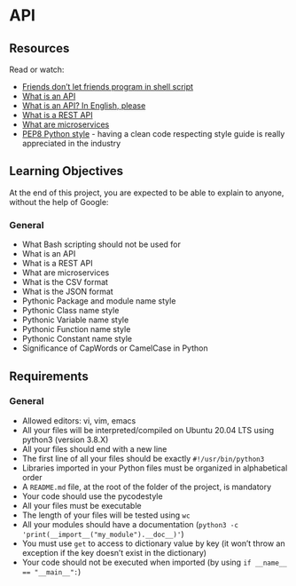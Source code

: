 # API

## Resources

Read or watch:

- [Friends don’t let friends program in shell script](link)
- [What is an API](link)
- [What is an API? In English, please](link)
- [What is a REST API](link)
- [What are microservices](link)
- [PEP8 Python style](link) - having a clean code respecting style guide is really appreciated in the industry

## Learning Objectives

At the end of this project, you are expected to be able to explain to anyone, without the help of Google:

### General

- What Bash scripting should not be used for
- What is an API
- What is a REST API
- What are microservices
- What is the CSV format
- What is the JSON format
- Pythonic Package and module name style
- Pythonic Class name style
- Pythonic Variable name style
- Pythonic Function name style
- Pythonic Constant name style
- Significance of CapWords or CamelCase in Python

## Requirements

### General

- Allowed editors: vi, vim, emacs
- All your files will be interpreted/compiled on Ubuntu 20.04 LTS using python3 (version 3.8.X)
- All your files should end with a new line
- The first line of all your files should be exactly `#!/usr/bin/python3`
- Libraries imported in your Python files must be organized in alphabetical order
- A `README.md` file, at the root of the folder of the project, is mandatory
- Your code should use the pycodestyle
- All your files must be executable
- The length of your files will be tested using `wc`
- All your modules should have a documentation (`python3 -c 'print(__import__("my_module").__doc__)'`)
- You must use `get` to access to dictionary value by key (it won’t throw an exception if the key doesn’t exist in the dictionary)
- Your code should not be executed when imported (by using `if __name__ == "__main__":`)
